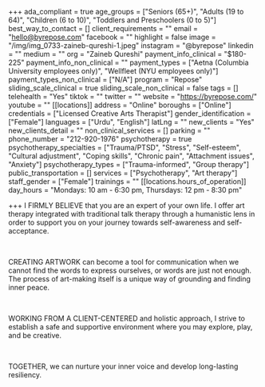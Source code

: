 +++
ada_compliant = true
age_groups = ["Seniors (65+)", "Adults (19 to 64)", "Children (6 to 10)", "Toddlers and Preschoolers (0 to 5)"]
best_way_to_contact = []
client_requirements = ""
email = "hello@byrepose.com"
facebook = ""
highlight = false
image = "/img/img_0733-zaineb-qureshi-1.jpeg"
instagram = "@byrepose"
linkedin = ""
medium = ""
org = "Zaineb Qureshi"
payment_info_clinical = "$180-225"
payment_info_non_clinical = ""
payment_types = ["Aetna (Columbia University employees only)", "Wellfleet (NYU employees only)"]
payment_types_non_clinical = ["N/A"]
program = "Repose"
sliding_scale_clinical = true
sliding_scale_non_clinical = false
tags = []
telehealth = "Yes"
tiktok = ""
twitter = ""
website = "https://byrepose.com/"
youtube = ""
[[locations]]
address = "Online"
boroughs = ["Online"]
credentials = ["Licensed Creative Arts Therapist"]
gender_identification = ["Female"]
languages = ["Urdu", "English"]
latLng = ""
new_clients = "Yes"
new_clients_detail = ""
non_clinical_services = []
parking = ""
phone_number = "212-920-1976"
psychotherapy = true
psychotherapy_specialties = ["Trauma/PTSD", "Stress", "Self-esteem", "Cultural adjustment", "Coping skills", "Chronic pain", "Attachment issues", "Anxiety"]
psychotherapy_types = ["Trauma-informed", "Group therapy"]
public_transportation = []
services = ["Psychotherapy", "Art therapy"]
staff_gender = ["Female"]
trainings = ""
[[locations.hours_of_operation]]
day_hours = "Mondays: 10 am - 6:30 pm, Thursdays: 12 pm - 8:30 pm"

+++
I FIRMLY BELIEVE that you are an expert of your own life. I offer art therapy integrated with traditional talk therapy through a humanistic lens in order to support you on your journey towards self-awareness and self-acceptance.

<br>

CREATING ARTWORK can become a tool for communication when we cannot find the words to express ourselves, or words are just not enough. The process of art-making itself is a unique way of grounding and finding inner peace.

<br>

WORKING FROM A CLIENT-CENTERED and holistic approach, I strive to establish a safe and supportive environment where you may explore, play, and be creative.

<br>

TOGETHER, we can nurture your inner voice and develop long-lasting resiliency.